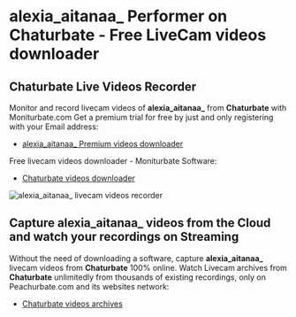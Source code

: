 # alexia_aitanaa_ Performer on Chaturbate - Free LiveCam videos downloader

## Chaturbate Live Videos Recorder

Monitor and record livecam videos of **alexia_aitanaa_** from **Chaturbate** with Moniturbate.com
Get a premium trial for free by just and only registering with your Email address:
* [alexia_aitanaa_ Premium videos downloader](https://moniturbate.com/request-demo-licence-key.html)

Free livecam videos downloader - Moniturbate Software:
* [Chaturbate videos downloader](https://moniturbate.com/moniturbate-download-software.html)

![alexia_aitanaa_ livecam videos recorder](https://peachurnet.com/templates/moniturbate-software.png)


## Capture alexia_aitanaa_ videos from the Cloud and watch your recordings on Streaming

Without the need of downloading a software, capture **alexia_aitanaa_** livecam videos from **Chaturbate** 100% online.
Watch Livecam archives from **Chaturbate** unlimitedly from thousands of existing recordings, only on Peachurbate.com and its websites network:
* [Chaturbate videos archives](https://peachurnet.com/)